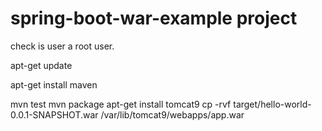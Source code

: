 # spring-boot-war-example project

check is user a root user.

apt-get update

apt-get install maven

mvn test
mvn package
apt-get install tomcat9
cp -rvf target/hello-world-0.0.1-SNAPSHOT.war /var/lib/tomcat9/webapps/app.war

